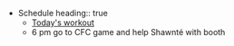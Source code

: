 - Schedule
  heading:: true
	- [Today's workout](https://photos.app.goo.gl/Cy9vkB9ypQKkTKzeA)
	- 6 pm go to CFC game and help Shawnté with booth